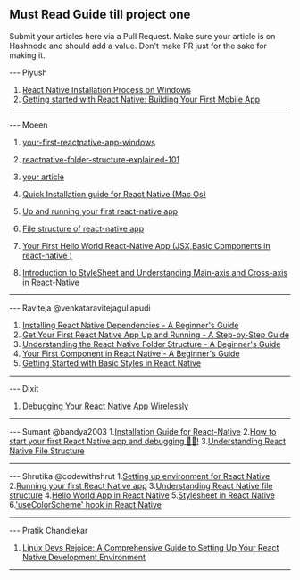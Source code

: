 ## Must Read Guide till project one

Submit your articles here via a Pull Request. Make sure your article is on Hashnode and should add a value. Don't make PR just for the sake for making it.

--- Piyush

1. [React Native Installation Process on Windows](https://piyushsagar.hashnode.dev/react-native-installation-process-on-windows)
2. [Getting started with React Native: Building Your First Mobile App](https://piyushsagar.hashnode.dev/getting-started-with-react-native-building-your-first-mobile-app)
---

--- Moeen
1. [your-first-reactnative-app-windows](https://moeen.hashnode.dev/your-first-reactnative-app-windows)
2. [reactnative-folder-structure-explained-101](https://moeen.hashnode.dev/reactnative-folder-structure-explained-101)

1. [your article](link)
2. [Quick Installation guide for React Native (Mac Os)](https://sharetogrow.hashnode.dev/quick-installation-guide-for-react-native-mac-os)
3. [Up and running your first react-native app](https://sharetogrow.hashnode.dev/up-and-running-your-first-react-native-app)
4. [File structure of react-native app](https://sharetogrow.hashnode.dev/file-structure-of-react-native-app)
5. [Your First Hello World React-Native App (JSX,Basic Components in react-native )](https://sharetogrow.hashnode.dev/your-first-hello-world-react-native-app-jsxbasic-components-in-react-native) 
6. [Introduction to StyleSheet and Understanding Main-axis and Cross-axis in React-Native](https://sharetogrow.hashnode.dev/introduction-to-stylesheet-and-understanding-main-axis-and-cross-axis-in-react-native)
---


--- Raviteja @venkataravitejagullapudi
1. [Installing React Native Dependencies - A Beginner's Guide](https://venkataraviteja.hashnode.dev/installing-react-native-dependencies-a-beginners-guide)
2. [Get Your First React Native App Up and Running - A Step-by-Step Guide](https://venkataraviteja.hashnode.dev/get-your-first-react-native-app-up-and-running-a-step-by-step-guide)
3. [Understanding the React Native Folder Structure - A Beginner's Guide](https://venkataraviteja.hashnode.dev/understanding-the-react-native-folder-structure-a-beginners-guide)
4. [Your First Component in React Native - A Beginner's Guide](https://venkataraviteja.hashnode.dev/your-first-component-in-react-native-a-beginners-guide)
5. [Getting Started with Basic Styles in React Native](https://venkataraviteja.hashnode.dev/getting-started-with-basic-styles-in-react-native)

---

--- Dixit
1. [Debugging Your React Native App Wirelessly](https://heyydixit.hashnode.dev/debugging-your-react-native-app-wirelessly)

---

--- Sumant @bandya2003
1.[Installation Guide for React-Native](https://bandyablogs.hashnode.dev/unleashing-the-power-of-react-native-a-step-by-step-guide-to-installing-on-windows)
2.[How to start your first React Native app and debugging 🐱‍🏍!](https://bandyablogs.hashnode.dev/how-to-start-your-first-react-native-app-and-debugging)
3.[Understanding React Native File Structure](https://bandyablogs.hashnode.dev/file-structure-of-react-native-app)

---

--- Shrutika @codewithshrut
1.[Setting up environment for React Native](https://codewithshrut.hashnode.dev/setting-up-environment-for-react-native)
2.[Running your first React Native app](https://codewithshrut.hashnode.dev/running-your-first-react-native-app)
3.[Understanding React Native file structure](https://codewithshrut.hashnode.dev/understanding-react-native-file-structure)
4.[Hello World App in React Native](https://codewithshrut.hashnode.dev/hello-world-app-in-react-native)
5.[Stylesheet in React Native](https://codewithshrut.hashnode.dev/stylesheet-in-react-native)
6.['useColorScheme' hook in React Native](https://codewithshrut.hashnode.dev/usecolorscheme-hook-in-react-native)

---

--- Pratik Chandlekar
1. [Linux Devs Rejoice: A Comprehensive Guide to Setting Up Your React Native Development Environment](https://pratik280.hashnode.dev/linux-devs-rejoice-a-comprehensive-guide-to-setting-up-your-react-native-development-environment)

---
